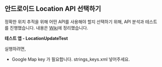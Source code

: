 ## 안드로이드 Location API 선택하기

정확한 위치 추적을 위해 어떤 API를 사용해야 할지 선택하기 위해, API 분석과 테스트를 진행했습니다.
내용은 [Wiki](https://github.com/brownsoo/Choosing-Android-Location-API/wiki)에 정리했습니다.

**테스트 앱 - LocationUpdateTest** 

실행하려면, 
- Google Map key 가 필요합니다. strings_keys.xml 넣어주세요.
